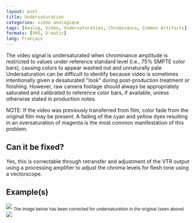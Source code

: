 ```yaml
---
layout: post
title: Undersaturation
categories: vidéo analogique
tags: [Analog, Video, Undersaturation, Chrominance, Common Artifacts]
formats: [VHS, U-matic]
lang: Français
---
```


The video signal is undersaturated when chrominance amplitude is restricted to values under reference standard level (i.e., 75% SMPTE color bars), causing colors to appear washed out and unnaturally pale. Undersaturation can be difficult to identify because video is sometimes intentionally given a desaturated "look" during post-production treatment or finishing. However, raw camera footage should always be appropriately saturated and calibrated to reference color bars, if available, unless otherwise stated in production notes.

NOTE: If the video was previously transferred from film, color fade from the original film may be present. A fading of the cyan and yellow dyes resulting in an oversaturation of magenta is the most common manifestation of this problem.

## Can it be fixed?

Yes, this is correctable through retransfer and adjustment of the VTR output using a  processing amplifier to adjust the chroma levels for flesh tone using a vectorscope.

## Example(s)

<img src="{{ site.baseurl }}/images/Undersaturated_Flat.jpg">
<sub>The image below has been corrected for undersaturation in the original (seen above)</sub>

<img src="{{ site.baseurl }}/images/UndersaturatedCorrected_Flat.jpg">

